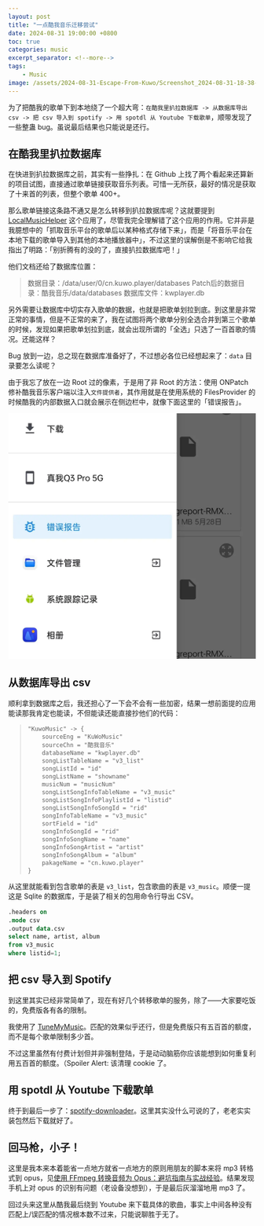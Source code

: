 ```yaml
---
layout: post
title: "一点酷我音乐迁移尝试"
date: 2024-08-31 19:00:00 +0800
toc: true
categories: music 
excerpt_separator: <!--more-->
tags: 
    - Music
image: /assets/2024-08-31-Escape-From-Kuwo/Screenshot_2024-08-31-18-38-24-01_176161be900e0e29934afca83eb113f8~2.webp
---
```


为了把酷我的歌单下到本地绕了一个超大弯：`在酷我里扒拉数据库 -> 从数据库导出 csv -> 把 csv 导入到 spotify -> 用 spotdl 从 Youtube 下载歌单`，顺带发现了一些整蛊 bug。虽说最后结果也只能说是还行。

<!--more-->

## 在酷我里扒拉数据库

在快进到扒拉数据库之前，其实有一些挣扎：在 Github 上找了两个看起来还算新的项目试图，直接通过歌单链接获取音乐列表。可惜一无所获，最好的情况是获取了十来首的列表，但整个歌单 400+。  

那么歌单链接这条路不通又是怎么转移到扒拉数据库呢？这就要提到 [LocalMusicHelper](https://github.com/Winnie0408/LocalMusicHelper) 这个应用了，尽管我完全理解错了这个应用的作用。它并非是我臆想中的「抓取音乐平台的歌单后以某种格式存储下来」，而是「将音乐平台在本地下载的歌单导入到其他的本地播放器中」，不过这里的误解倒是不影响它给我指出了明路：「别折腾有的没的了，直接扒拉数据库吧！」  

他们文档还给了数据库位置：  
> 数据目录：/data/user/0/cn.kuwo.player/databases
> Patch后的数据目录：酷我音乐/data/databases
> 数据库文件：kwplayer.db  

另外需要让数据库中切实存入歌单的数据，也就是把歌单划拉到底。到这里是非常正常的事情，但是不正常的来了，我在试图将两个歌单分别全选合并到第三个歌单的时候，发现如果把歌单划拉到底，就会出现所谓的「全选」只选了一百首歌的情况。还能这样？
  
Bug 放到一边，总之现在数据库准备好了，不过想必各位已经想起来了：`data` 目录要怎么读呢？  

由于我忘了放在一边 Root 过的像素，于是用了非 Root 的方法：使用 ONPatch 修补酷我音乐客户端以注入`文件提供者`，其作用就是在使用系统的 FilesProvider 的时候酷我的内部数据入口就会展示在侧边栏中，就像下面这里的「错误报告」。

![alt text](/assets/2024-08-31-Escape-From-Kuwo/Screenshot_2024-08-31-18-38-24-01_176161be900e0e29934afca83eb113f8~2.webp)

## 从数据库导出 csv

顺利拿到数据库之后，我还担心了一下会不会有一些加密，结果一想前面提的应用能读那我肯定也能读，不但能读还能直接抄他们的代码：  

> ```
> "KuwoMusic" -> {
>     sourceEng = "KuWoMusic"
>     sourceChn = "酷我音乐"
>     databaseName = "kwplayer.db"
>     songListTableName = "v3_list"
>     songListId = "id"
>     songListName = "showname"
>     musicNum = "musicNum"
>     songListSongInfoTableName = "v3_music"
>     songListSongInfoPlaylistId = "listid"
>     songListSongInfoSongId = "rid"
>     songInfoTableName = "v3_music"
>     sortField = "id"
>     songInfoSongId = "rid"
>     songInfoSongName = "name"
>     songInfoSongArtist = "artist"
>     songInfoSongAlbum = "album"
>     pakageName = "cn.kuwo.player"
> }
> ```  

从这里就能看到包含歌单的表是 `v3_list`，包含歌曲的表是 `v3_music`。顺便一提这是 Sqlite 的数据库，于是装了相关的包用命令行导出 CSV。   

```sql
.headers on 
.mode csv
.output data.csv
select name, artist, album
from v3_music 
where listid=1;
```

## 把 csv 导入到 Spotify 

到这里其实已经非常简单了，现在有好几个转移歌单的服务，除了——大家要吃饭的，免费版各有各的限制。  

我使用了 [TuneMyMusic](https://www.tunemymusic.com/zh-CN)。匹配的效果似乎还行，但是免费版只有五百首的额度，而不是每个歌单限制多少首。  

不过这里虽然有付费计划但并非强制登陆，于是动动脑筋你应该能想到如何重复利用五百首的额度。（Spoiler Alert: 该清理 cookie 了。  

## 用 spotdl 从 Youtube 下载歌单

终于到最后一步了：[spotify-downloader](https://github.com/spotDL/spotify-downloader)。这里其实没什么可说的了，老老实实装包然后下载就好了。  

## 回马枪，小子！

这里是我本来本着能省一点地方就省一点地方的原则用朋友的脚本来将 mp3 转格式到 opus，见[使用 FFmpeg 转换音频为 Opus：避坑指南与实战经验](https://sakari.top/posts/2024/ffmpeg-opus/)。结果发现手机上对 opus 的识别有问题（老设备没想到），于是最后灰溜溜地用 mp3 了。  

回过头来这里从酷我最后绕到 Youtube 来下载具体的歌曲，事实上中间各种没有匹配上/误匹配的情况根本数不过来，只能说聊胜于无了。  

